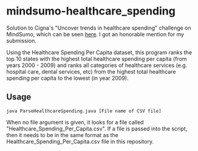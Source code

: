 mindsumo-healthcare_spending
============================

Solution to Cigna's "Uncover trends in healthcare spending" challenge on MindSumo, which can be seen [here](https://www.mindsumo.com/contests/215). I got an honorable mention for my submission.

Using the Healthcare Spending Per Capita dataset, this program ranks the top 10 states with the highest total healthcare spending per capita (from years 2000 - 2009) and ranks all categories of healthcare services (e.g. hospital care, dental services, etc) from the highest total healthcare spending per capita to the lowest (in year 2009).

Usage
------
`java ParseHealthcareSpending.java [File name of CSV file]`

When no file argument is given, it looks for a file called "Healthcare_Spending_Per_Capita.csv". If a file is passed into the script, then it needs to be in the same format as the Healthcare_Spending_Per_Capita.csv file in this repository.

